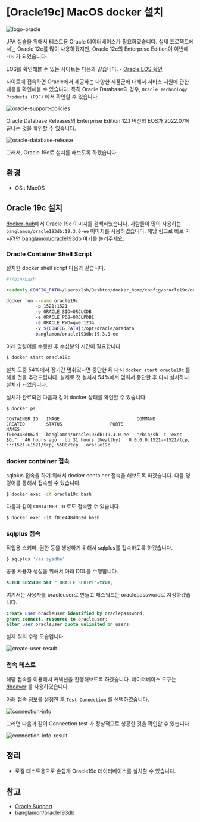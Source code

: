 # [Oracle19c] MacOS docker 설치

![logo-oracle](./images/logo-oracle.png)



JPA 실습을 위해서 테스트용 Oracle 데이터베이스가 필요하였습니다. 실제 프로젝트에서는 Oracle 12c를 많이 사용하겠지만, Oracle 12c의 Enterprise Edition이 이번에 `EOS` 가 되었습니다.

EOS를 확인해볼 수 있는 사이트는 다음과 같습니다. - [Oracle EOS 확인](https://www.oracle.com/support/lifetime-support/resources.html)

사이트에 접속하면 Oracle에서 제공하는 다양한 제품군에 대해서 서비스 지원에 관한 내용을 확인해볼 수 있습니다. 특히 Oracle Database의 경우, `Oracle Technology Products (PDF)` 에서 확인할 수 있습니다.

![oracle-support-policies](./images/oracle-support-policies.png)

Oracle Database Releases의 Enterprise Edition 12.1 버전의 EOS가 2022.07에 끝나는 것을 확인할 수 있습니다.

![oracle-database-release](./images/oracle-database-release.png)



그래서, Oracle 19c로 설치를 해보도록 하겠습니다.



## 환경

- OS : MacOS



## Oracle 19c 설치

[docker-hub](https://hub.docker.com/)에서 Oracle 19c 이미지를 검색하였습니다. 사람들이 많이 사용하는 `banglamon/oracle193db:19.3.0-ee` 이미지를 사용하였습니다. 해당 링크로 바로 가시려면 [banglamon/oracle193db](https://hub.docker.com/r/banglamon/oracle193db) 여기를 눌러주세요.



### Oracle Container Shell Script

설치한 docker shell script 다음과 같습니다.

```bash
#!/bin/bash

readonly CONFIG_PATH=/Users/lsh/Desktop/docker_home/config/oracle19c/oradata

docker run --name oracle19c 
           -p 1521:1521 
           -e ORACLE_SID=ORCLCDB 
           -e ORACLE_PDB=ORCLPDB1 
           -e ORACLE_PWD=qwer1234 
           -v ${CONFIG_PATH}:/opt/oracle/oradata 
           banglamon/oracle193db:19.3.0-ee
```



아래 명령어를 수행한 후 수십분의 시간이 필요합니다.

```bash
$ docker start oracle19c
```

설치 도중 54%에서 장기간 멈춰있다면 중단한 뒤 다시 `docker start oracle19c` 를 해볼 것을 추천드립니다. 실제로 첫 설치시 54%에서 멈춰서 중단한 후 다시 설치하니 설치가 되었습니다.



설치가 완료되면 다음과 같이 docker 상태를 확인할 수 있습니다.

```bash
$ docker ps
```

```
CONTAINER ID   IMAGE                             COMMAND                  CREATED        STATUS                  PORTS                                                 NAMES
f01e448d062d   banglamon/oracle193db:19.3.0-ee   "/bin/sh -c 'exec $O…"   46 hours ago   Up 31 hours (healthy)   0.0.0.0:1521->1521/tcp, :::1521->1521/tcp, 5500/tcp   oracle19c
```



### docker container 접속

sqlplus 접속을 하기 위해서 docker container 접속을 해보도록 하겠습니다. 다음 명령어를 통해서 접속할 수 있습니다.

```bash
$ docker exec -it oracle19c bash
```

다음과 같이 `CONTAINER ID` 로도 접속할 수 있습니다.

```
$ docker exec -it f01e448d062d bash
```



### sqlplus 접속

작업용 스키마, 권한 등을 생성하기 위해서 sqlplus를 접속하도록 하겠습니다.

```bash
$ sqlplus '/as sysdba'
```



공통 사용자 생성을 위해서 아래 DDL를 수행합니다.

```sql
ALTER SESSION SET "_ORACLE_SCRIPT"=true;
```



여기서는 사용자를 oracleuser로 만들고 패스워드는 oraclepassword로 지정하겠습니다.

```sql
create user oracleuser identified by oraclepassword;
grant connect, resource to oracleuser;
alter user oracleuser quota unlimited on users;
```

실제 쿼리 수행 모습입니다.

![create-user-result](./images/create-user-result.png)



### 접속 테스트

해당 접속를 이용해서 커넥션을 진행해보도록 하겠습니다. 데이터베이스 도구는 [dbeaver](https://dbeaver.io/) 를 사용하였습니다.

아래 접속 정보를 설정한 후 `Test Connection` 를 선택하였습니다.

![connection-info](./images/connection-info.png)



그러면 다음과 같이 Connection test 가 정상적으로 성공한 것을 확인할 수 있습니다.

![connection-info-result](./images/connection-info-result.png)



## 정리

- 로컬 테스트용으로 손쉽게 Oracle19c 데이터베이스를 설치할 수 있습니다.



## 참고

- [Oracle Support](https://www.oracle.com/support/lifetime-support/resources.html)
- [banglamon/oracle193db](https://hub.docker.com/r/banglamon/oracle193db)
